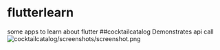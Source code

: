 # flutterlearn
some apps to learn about flutter
##cocktailcatalog
Demonstrates api call
![cocktailcatalog/screenshots/screenshot.png](cocktailcatalog)
